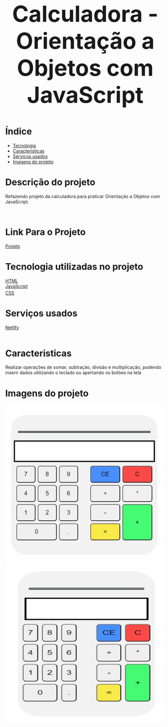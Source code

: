 <header style='text-align: center'>
    <h1 style= 'font-size: 70px'> Calculadora - Orientação a Objetos com JavaScript </h1>
</header>

<!-- ======================== -->
# Índice
<ul style='display: grid; '>
   <li><a href='#Tecnologia-utilizadas-no-projeto'>Tecnologia</a></li>
   <li><a href='#Caracteristicas'>Caracteristicas</a></li>
   <li><a href='#Serviços-usados'>Serviços usados</a></li>
   <li><a href='#Imagens-do-projeto'>Imagens do projeto</a></li>
</ul>

<!-- ======================== -->

# Descrição do projeto
<p>Refazendo projeto da calculadora para praticar Orientação a Objetos com JavaScript.</p>
<br />

<!-- ======================== -->
# Link Para o Projeto
<a href='https://relaxed-eclair-1ff034.netlify.app/'>Projeto</a>

<!-- ======================== -->
<div id='Tecnologia-utilizadas-no-projeto'></div>

# Tecnologia utilizadas no projeto
<ul style='padding: 0; ' >
    <li style='display: flex; list-style: none; gap: 4px'>
        <a href='https://developer.mozilla.org/pt-BR/docs/Web/HTML'>HTML</a>
    </li>
    <li style='display: flex;  list-style: none; gap: 4px; margin-bottom: 4px'>
        <a href='https://developer.mozilla.org/pt-BR/docs/Web/JavaScript'>JavaScript</a>
    </li>
    <li style='display: flex; list-style: none; gap: 4px; margin-bottom: 4px'>
        <a href='https://developer.mozilla.org/pt-BR/docs/Web/CSS'>CSS</a>
    </li>
</ul>

<!-- ======================== -->
<div id='Serviços-usados'></div>

# Serviços usados
<div style='display: flex; gap: 4px'>
    <a href='https://app.netlify.com/'>Netlify</a>
</div>
<br/>
<!-- ======================== -->
<div id='Caracteristicas'></div>

# Caracteristicas 
<p >Realizar operações de somar, subtração, divisão e multiplicação,
podendo inserir dados utilizando o teclado ou apertando os botões na tela
</p>
<!-- ======================== -->
<div id='Imagens-do-projeto'></div>

# Imagens do projeto


<img style= 'height: 500px; width: 500px' src='./assets/imgs/download.png'></img>
<img style= 'height: 500px; width: 500px' src='./assets/imgs/download (1).png'></img>

